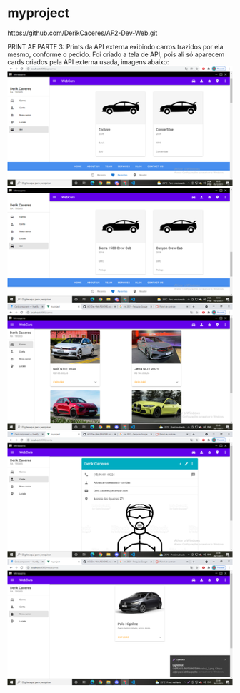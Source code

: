 # myproject

https://github.com/DerikCaceres/AF2-Dev-Web.git

PRINT AF PARTE 3: Prints da API externa exibindo carros trazidos por ela mesmo, conforme o pedido.
Foi criado a tela de API, pois ali só aparecem cards criados pela API externa usada, imagens abaixo:
![Screenshot_4](https://github.com/DerikCaceres/AF2-Dev-Web//blob/main/src/assets/Screenshot_4.png?raw=true)
![Screenshot_5](https://github.com/DerikCaceres/AF2-Dev-Web//blob/main/src/assets/Screenshot_5.png?raw=true)
![Screenshot_1](https://github.com/DerikCaceres/AF2-Dev-Web/blob/main/src/assets/Screenshot_1.png?raw=true)
![Screenshot_2](https://github.com/DerikCaceres/AF2-Dev-Web/blob/main/src/assets/Screenshot_2.png?raw=true)
![Screenshot_3](https://github.com/DerikCaceres/AF2-Dev-Web//blob/main/src/assets/Screenshot_3.png?raw=true)

